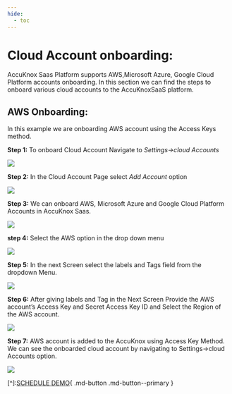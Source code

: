 ```yaml
---
hide:
  - toc
---
```



# **Cloud Account onboarding:**
AccuKnox Saas Platform supports AWS,Microsoft Azure, Google Cloud Platform accounts onboarding. In this section we can find the steps to onboard various cloud accounts to the AccuKnoxSaaS platform. 

## **AWS Onboarding:**

In this example we are onboarding AWS account using the Access Keys method. 

**Step 1:** To onboard Cloud Account Navigate to *Settings->cloud Accounts*


![](/getting-started/images/cloud-onboarding-1.png)


**Step 2:** In the Cloud Account Page select *Add Account* option

![](/getting-started/images/cloud-onboarding-2.png)



**Step 3:** We can onboard AWS, Microsoft Azure and Google Cloud Platform Accounts in AccuKnox Saas.

![](/getting-started/images/cloud-onboarding-3.png)


**step 4:** Select the AWS option in the drop down menu

![](/getting-started/images/cloud-onboarding-4.png)


**Step 5:** In the next Screen select the labels and Tags field from the dropdown Menu.

![](/getting-started/images/cloud-onboarding-5.png)


**Step 6:** After giving labels and Tag in the Next Screen Provide the AWS account’s Access Key and Secret Access Key ID and Select the Region of the AWS account.

![](/getting-started/images/cloud-onboarding-6.png)

**Step 7:** AWS account is added to the AccuKnox using Access Key Method. We can see the onboarded cloud account by navigating to Settings->cloud Accounts option. 

![](/getting-started/images/cloud-onboarding-7.png)


[^]:[SCHEDULE DEMO](https://www.accuknox.com/contact-us){ .md-button .md-button--primary }